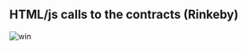 ## HTML/js calls to the contracts (Rinkeby)
![win](https://user-images.githubusercontent.com/71760326/101016980-c6517f00-3569-11eb-843b-ae55cc054dcd.PNG)

